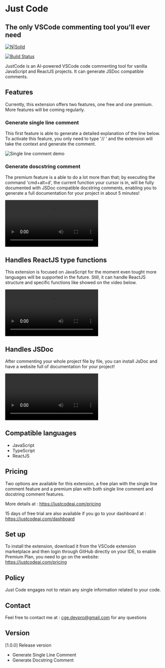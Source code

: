 # Just Code
## The only VSCode commenting tool you'll ever need

[![N|Solid](https://cldup.com/dTxpPi9lDf.thumb.png)](https://nodesource.com/products/nsolid)

[![Build Status](https://travis-ci.org/joemccann/dillinger.svg?branch=master)](https://travis-ci.org/joemccann/dillinger)

JustCode is an AI-powered VSCode code commenting tool for vanilla JavaScript and ReactJS projects.
It can generate JSDoc compatible comments.

## Features

Currently, this extension offers two features, one free and one premium.
More features will be coming regularly.

### Generate single line comment

This first feature is able to generate a detailed explanation of the line below.
To activate this feature, you only need to type '// ' and the extension will take the context
and generate the comment.

![Single line comment demo](https://res.cloudinary.com/dmrglssqn/video/upload/f_auto:video,q_auto/qrx6wfo6drp2ycceccmb)

### Generate doscstring comment

The premium feature is a able to do a lot more than that; by executing the command 'cmd+alt+d', the current function
your cursor is in, will be fully documented with JSDoc compatible docstring comments, enabling you to generate a full
documentation for your project in about 5 minutes!

![Docstring comment demo](./media/main_demo.mp4)

## Handles ReactJS type functions

This extension is focused on JavaScript for the moment even tought more languages will be supported
in the future.
Still, it can handle ReactJS structure and specific functions like showed on the video below.

![React handle demo](./media/reacthooks_demo.mp4)

## Handles JSDoc 

After commenting your whole project file by file, you can install JsDoc and have a website full of documentation
for your project!

![JSDoc demo](./media/jsdoc_demo.mp4)

## Compatible languages

- JavaScript
- TypeScript
- ReactJS

## Pricing

Two options are available for this extension, a free plan with the single line comment feature and a premium plan
with both single line comment and docstring comment features.

More details at : https://justcodeai.com/pricing

15 days of free trial are also available if you go to your dashboard at : https://justcodeai.com/dashboard

## Set up

To install the extension, download it from the VSCode extension marketplace and then login through GitHub
directly on your IDE, to enable Premium Plan, you need to go on the website: https://justcodeai.com/pricing

## Policy

Just Code engages not to retain any single information related to your code.

## Contact

Feel free to contact me at : cge.devpro@gmail.com for any questions

## Version

[1.0.0] Release version

- Generate Single Line Comment 
- Generate Docstring Comment